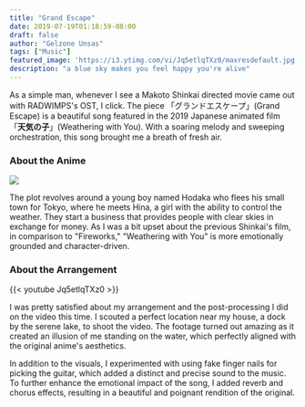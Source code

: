 ```yaml
---
title: "Grand Escape"
date: 2019-07-19T01:18:59-08:00
draft: false
author: "Gelzone Unsas"
tags: ["Music"]
featured_image: 'https://i3.ytimg.com/vi/Jq5etlqTXz0/maxresdefault.jpg'
description: "a blue sky makes you feel happy you're alive"
---
```


As a simple man, whenever I see a Makoto Shinkai directed movie came out with RADWIMPS's OST, I click.  The piece 「グランドエスケープ」(Grand Escape) is a beautiful song featured in the 2019 Japanese animated film 「**天気の子**」(Weathering with You). With a soaring melody and sweeping orchestration, this song brought me a breath of fresh air. <!--more-->

### About the Anime

![](https://images5.alphacoders.com/100/1003363.jpg)

The plot revolves around a young boy named Hodaka who flees his small town for Tokyo, where he meets Hina, a girl with the ability to control the weather. They start a business that provides people with clear skies in exchange for money. As I was a bit upset about the previous Shinkai's film, in comparison to "Fireworks," "Weathering with You" is more emotionally grounded and character-driven.

### About the Arrangement

{{< youtube Jq5etlqTXz0 >}}

I was pretty satisfied about my arrangement and the post-processing I did on the video this time. I scouted a perfect location near my house, a dock by the serene lake, to shoot the video. The footage turned out amazing as it created an illusion of me standing on the water, which perfectly aligned with the original anime's aesthetics.

In addition to the visuals, I experimented with using fake finger nails for picking the guitar, which added a distinct and precise sound to the music. To further enhance the emotional impact of the song, I added reverb and chorus effects, resulting in a beautiful and poignant rendition of the original.
